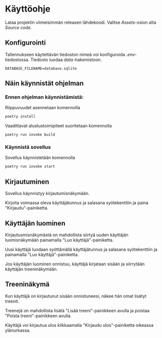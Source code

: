 # Käyttöohje

Lataa projektin viimeisimmän releasen lähdekoodi. Valitse _Assets_-osion alta _Source code_.

## Konfigurointi

Tallennukseen käytettävän tiedoston nimeä voi konfiguroida _.env_-tiedostossa.
Tiedosto luodaa _data_-hakemistoon.

```
DATABASE_FILENAME=database.sqlite
```

## Näin käynnistät ohjelman

### Ennen ohjelman käynnistämistä: 

Riippuvuudet asennetaan komennolla

```bash
poetry install
```

Vaadittavat alustustoimipiteet suoritetaan komennolla

```bash
poetry run invoke build
```
### Käynnistä sovellus

Sovellus käynnistetään komennolla

```bash
poetry run invoke start
```

## Kirjautuminen

Sovellus käynnistyy kirjautumisnäkymään.

Kirjoita voimassa oleva käyttäjätunnus ja salasana syötekenttiin ja paina "Kirjaudu"-painiketta.

## Käyttäjän luominen

Kirjautusmisnäkymästä on mahdollista siirtyä uuden käyttäjän luomisnäkymään painamalla "Luo käyttäjä"-painiketta.

Uusi käyttäjä luodaan syöttämällä käyttäjätunnus ja salasana syötekenttiin ja painamalla "Luo käyttäjä"-painiketta.

Jos käyttäjän luominen onnistuu, käyttäjä kirjataan sisään ja siirrytään käyttäjän treeninäkymään.

## Treeninäkymä

Kun käyttäjä on kirjautunut sisään onnistuneesi, näkee hän omat lisätyt treenit.

Treenejä on mahdollista lisätä "Lisää treeni"-painikkeen avulla ja poistaa "Poista treeni"-painikkeen avulla. 

Käyttäjä voi kirjautua ulos klikkaamalla "Kirjaudu ulos"-painiketta oikeassa ylänurkassa. 
